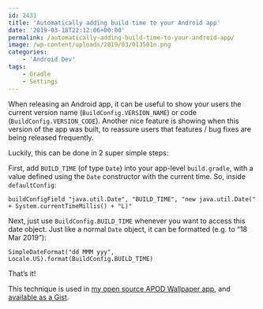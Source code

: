 ```yaml
---
id: 2431
title: 'Automatically adding build time to your Android app'
date: '2019-03-18T22:12:06+00:00'
permalink: /automatically-adding-build-time-to-your-android-app/
image: /wp-content/uploads/2019/03/0I3501n.png
categories:
    - 'Android Dev'
tags:
    - Gradle
    - Settings
---
```


When releasing an Android app, it can be useful to show your users the current version name (`BuildConfig.VERSION_NAME`) or code (`BuildConfig.VERSION_CODE`). Another nice feature is showing when this version of the app was built, to reassure users that features / bug fixes are being released frequently.

Luckily, this can be done in 2 super simple steps:

First, add `BUILD_TIME` (of type `Date`) into your app-level `build.gradle`, with a value defined using the `Date` constructor with the current time. So, inside `defaultConfig`:

```
buildConfigField "java.util.Date", "BUILD_TIME", "new java.util.Date(" + System.currentTimeMillis() + "L)"
```

Next, just use `BuildConfig.BUILD_TIME` whenever you want to access this date object. Just like a normal `Date` object, it can be formatted (e.g. to “18 Mar 2019”):

```
SimpleDateFormat("dd MMM yyy", Locale.US).format(BuildConfig.BUILD_TIME)
```

That’s it!

This technique is used in [my open source APOD Wallpaper app](https://github.com/JakeSteam/APODWallpaper/blob/master/app/build.gradle#L15), and [available as a Gist](https://gist.github.com/JakeSteam/6052f0f3a7ac523649c4f05d1d1cb1fb).